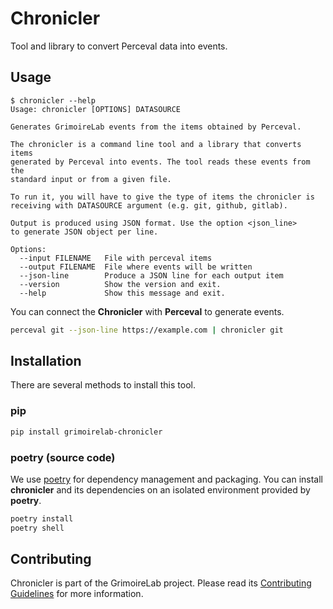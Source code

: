 # Chronicler

Tool and library to convert Perceval data into events.

## Usage

```text
$ chronicler --help
Usage: chronicler [OPTIONS] DATASOURCE

Generates GrimoireLab events from the items obtained by Perceval.

The chronicler is a command line tool and a library that converts items
generated by Perceval into events. The tool reads these events from the
standard input or from a given file.

To run it, you will have to give the type of items the chronicler is
receiving with DATASOURCE argument (e.g. git, github, gitlab).

Output is produced using JSON format. Use the option <json_line>
to generate JSON object per line.

Options:
  --input FILENAME   File with perceval items
  --output FILENAME  File where events will be written
  --json-line        Produce a JSON line for each output item
  --version          Show the version and exit.
  --help             Show this message and exit.
```

You can connect the **Chronicler** with **Perceval** to generate events.

```sh
perceval git --json-line https://example.com | chronicler git
```

## Installation

There are several methods to install this tool.

### pip

```sh
pip install grimoirelab-chronicler
```

### poetry (source code)

We use [poetry](https://python-poetry.org/) for dependency management and
packaging. You can install **chronicler** and its dependencies on an
isolated environment provided by **poetry**.

```sh
poetry install
poetry shell
```

## Contributing

Chronicler is part of the GrimoireLab project. Please read its
[Contributing Guidelines](https://github.com/chaoss/grimoirelab/blob/main/CONTRIBUTING.md)
for more information.

